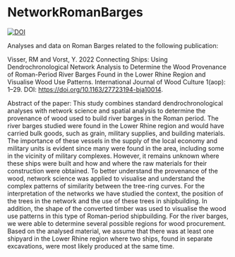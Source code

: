 # NetworkRomanBarges

<a href="https://doi.org/10.5281/zenodo.7243539"><img src="https://zenodo.org/badge/DOI/10.5281/zenodo.7243539.svg" alt="DOI"></a>

Analyses and data on Roman Barges related to the following publication:

Visser, RM and Vorst, Y. 2022 Connecting Ships: Using Dendrochronological Network Analysis to Determine the Wood Provenance of Roman-Period River Barges Found in the Lower Rhine Region and Visualise Wood Use Patterns. International Journal of Wood Culture 1(aop): 1–29. DOI: https://doi.org/10.1163/27723194-bja10014.


Abstract of the paper:
This study combines standard dendrochronological analyses with network science and spatial analysis to determine the provenance of wood used to build river barges in the Roman period. The river barges studied were found in the Lower Rhine region and would have carried bulk goods, such as grain, military supplies, and building materials. The importance of these vessels in the supply of the local economy and military units is evident since many were found in the area, including some in the vicinity of military complexes. However, it remains unknown where these ships were built and how and where the raw materials for their construction were obtained. To better understand the provenance of the wood, network science was applied to visualise and understand the complex patterns of similarity between the tree-ring curves. For the interpretation of the networks we have studied the context, the position of the trees in the network and the use of these trees in shipbuilding. In addition, the shape of the converted timber was used to visualise the wood use patterns in this type of Roman-period shipbuilding. For the river barges, we were able to determine several possible regions for wood procurement. Based on the analysed material, we assume that there was at least one shipyard in the Lower Rhine region where two ships, found in separate excavations, were most likely produced at the same time.
